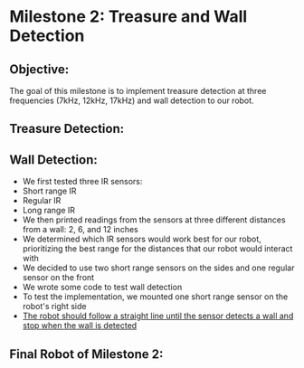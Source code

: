 # Milestone 2: Treasure and Wall Detection

## Objective:
The goal of this milestone is to implement treasure detection at three frequencies (7kHz, 12kHz, 17kHz) and wall detection to our robot.

## Treasure Detection:

## Wall Detection:
* We first tested three IR sensors:
 * Short range IR
 * Regular IR
 * Long range IR
* We then printed readings from the sensors at three different distances from a wall: 2, 6, and 12 inches
 * We determined which IR sensors would work best for our robot, prioritizing the best range for the distances that our robot would interact with
 * We decided to use two short range sensors on the sides and one regular sensor on the front
* We wrote some code to test wall detection
 * To test the implementation, we mounted one short range sensor on the robot's right side
 * [The robot should follow a straight line until the sensor detects a wall and stop when the wall is detected](https://youtu.be/_vbiJvubCpY)

## Final Robot of Milestone 2:
